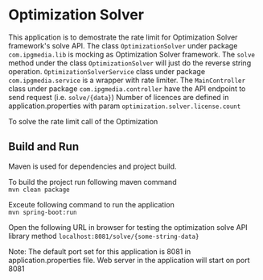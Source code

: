 # Optimization Solver

This application is to demostrate the rate limit for Optimization Solver framework's solve API.
The class `OptimizationSolver` under package `com.ipgmedia.lib` is mocking as Optimization Solver framework. The `solve` method under the class `OptimizationSolver` will just do the reverse string operation.
`OptimizationSolverService` class under package `com.ipgmedia.service` is a wrapper with rate limiter. The `MainController` class under package `com.ipgmedia.controller` have the API endpoint to send request (i.e. `solve/{data}`)
Number of licences are defined in application.properties with param `optimization.solver.license.count`

To solve the rate limit call of the Optimization 

## Build and Run

Maven is used for dependencies and project build.

To build the project run following maven command   
`mvn clean package`  

Exceute following command to run the application  
`mvn spring-boot:run`  

Open the following URL in browser for testing the optimization solve API library method
`localhost:8081/solve/{some-string-data}`  

Note: The default port set for this application is 8081 in application.properties file. Web server in the application will start on port 8081

